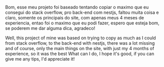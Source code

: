 Bom, esse meu projeto foi baseado tentando copiar o maximo que eu consegui do stack overflow, pro back-end com nestjs, faltou muita coisa e claro, somente os principais do site, com apenas meus 4 meses de experiencia, entao foi o maximo que eu podi fazer, espero que esteja bom, se poderem me dar alguma dica, agradeco!

Well, this project of mine was based on trying to copy as much as I could from stack overflow, to the back-end with nestjs, there was a lot missing and of course, only the main things on the site, with just my 4 months of experience, so it was the best What can I do, I hope it's good, if you can give me any tips, I'd appreciate it!
